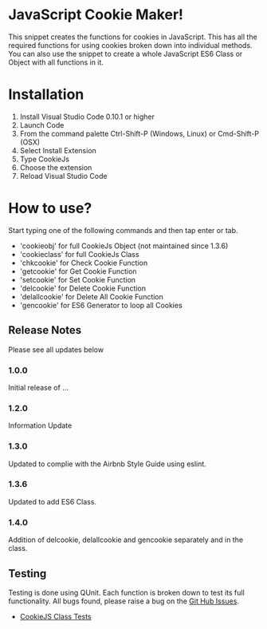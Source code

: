 # JavaScript Cookie Maker!

This snippet creates the functions for cookies in JavaScript. This has all the required functions for using cookies broken down into individual methods.
You can also use the snippet to create a whole JavaScript ES6 Class or Object with all functions in it.

# Installation

1. Install Visual Studio Code 0.10.1 or higher
2. Launch Code
3. From the command palette Ctrl-Shift-P (Windows, Linux) or Cmd-Shift-P (OSX)
4. Select Install Extension
5. Type CookieJs
6. Choose the extension
7. Reload Visual Studio Code

# How to use?

Start typing one of the following commands and then tap enter or tab.
* 'cookieobj' for full CookieJs Object (not maintained since 1.3.6)
* 'cookieclass' for full CookieJs Class
* 'chkcookie' for Check Cookie Function
* 'getcookie' for Get Cookie Function
* 'setcookie' for Set Cookie Function
* 'delcookie' for Delete Cookie Function
* 'delallcookie' for Delete All Cookie Function
* 'gencookie' for ES6 Generator to loop all Cookies

## Release Notes
Please see all updates below

### 1.0.0
Initial release of ...

### 1.2.0
Information Update

### 1.3.0
Updated to complie with the Airbnb Style Guide using eslint.

### 1.3.6
Updated to add ES6 Class.

### 1.4.0
Addition of delcookie, delallcookie and gencookie separately and in the class.

## Testing
Testing is done using QUnit. Each function is broken down to test its full functionality.
All bugs found, please raise a bug on the [Git Hub Issues](https://github.com/PureRandom/CookieJS/issues).

* [CookieJS Class Tests](https://purerandom.github.io/CookieJS/CookieJSTest/Tests/CookieClassTest.html)
